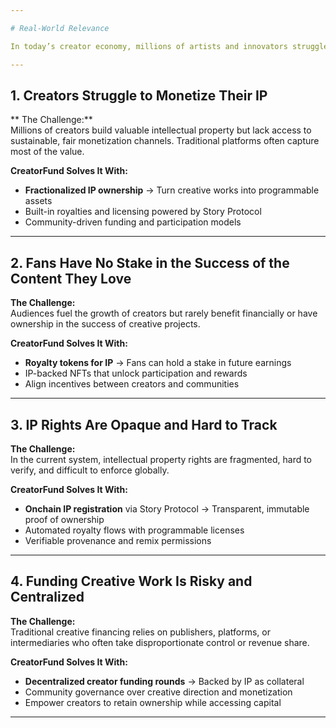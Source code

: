 ```yaml
---

# Real-World Relevance

In today’s creator economy, millions of artists and innovators struggle to monetize their work fairly. CreatorFund introduces transparent IP ownership and revenue-sharing models, giving creators new ways to fund their projects, while allowing supporters to invest directly in the success of ideas they believe in.

---
```

## 1. Creators Struggle to Monetize Their IP

** The Challenge:**  
Millions of creators build valuable intellectual property but lack access to sustainable, fair monetization channels. Traditional platforms often capture most of the value.

**CreatorFund Solves It With:**  
- **Fractionalized IP ownership** → Turn creative works into programmable assets  
- Built-in royalties and licensing powered by Story Protocol  
- Community-driven funding and participation models

---

## 2. Fans Have No Stake in the Success of the Content They Love

**The Challenge:**  
Audiences fuel the growth of creators but rarely benefit financially or have ownership in the success of creative projects.

**CreatorFund Solves It With:**  
- **Royalty tokens for IP** → Fans can hold a stake in future earnings  
- IP-backed NFTs that unlock participation and rewards  
- Align incentives between creators and communities

---

## 3. IP Rights Are Opaque and Hard to Track

**The Challenge:**  
In the current system, intellectual property rights are fragmented, hard to verify, and difficult to enforce globally.

**CreatorFund Solves It With:**  
- **Onchain IP registration** via Story Protocol → Transparent, immutable proof of ownership  
- Automated royalty flows with programmable licenses  
- Verifiable provenance and remix permissions

---

## 4. Funding Creative Work Is Risky and Centralized

**The Challenge:**  
Traditional creative financing relies on publishers, platforms, or intermediaries who often take disproportionate control or revenue share.

**CreatorFund Solves It With:**  
- **Decentralized creator funding rounds** → Backed by IP as collateral  
- Community governance over creative direction and monetization  
- Empower creators to retain ownership while accessing capital

---
